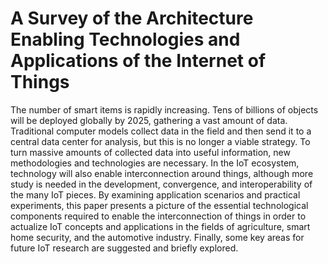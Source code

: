 # A Survey of the Architecture Enabling Technologies and Applications of the Internet of Things
The number of smart items is rapidly increasing. Tens of billions of objects will be
deployed globally by 2025, gathering a vast amount of data. Traditional computer
models collect data in the field and then send it to a central data center for analysis,
but this is no longer a viable strategy. To turn massive amounts of collected data
into useful information, new methodologies and technologies are necessary. In the
IoT ecosystem, technology will also enable interconnection around things, although
more study is needed in the development, convergence, and interoperability of the
many IoT pieces. By examining application scenarios and practical experiments, this
paper presents a picture of the essential technological components required to enable
the interconnection of things in order to actualize IoT concepts and applications in
the fields of agriculture, smart home security, and the automotive industry. Finally,
some key areas for future IoT research are suggested and briefly explored.
